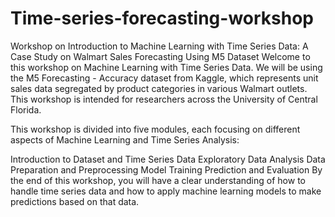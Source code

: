 # Time-series-forecasting-workshop

Workshop on Introduction to Machine Learning with Time Series Data: A Case Study on Walmart Sales Forecasting Using M5 Dataset
Welcome to this workshop on Machine Learning with Time Series Data. We will be using the M5 Forecasting - Accuracy dataset from Kaggle, which represents unit sales data segregated by product categories in various Walmart outlets. This workshop is intended for researchers across the University of Central Florida.

This workshop is divided into five modules, each focusing on different aspects of Machine Learning and Time Series Analysis:

Introduction to Dataset and Time Series Data
Exploratory Data Analysis
Data Preparation and Preprocessing
Model Training
Prediction and Evaluation
By the end of this workshop, you will have a clear understanding of how to handle time series data and how to apply machine learning models to make predictions based on that data.
